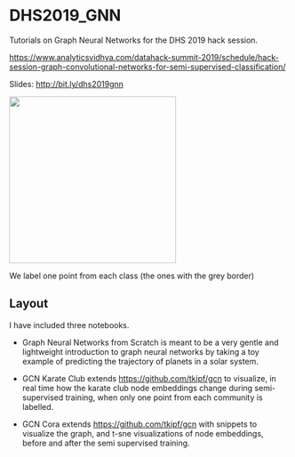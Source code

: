 DHS2019_GNN
=========

Tutorials on Graph Neural Networks for the DHS 2019 hack session.

https://www.analyticsvidhya.com/datahack-summit-2019/schedule/hack-session-graph-convolutional-networks-for-semi-supervised-classification/

Slides: http://bit.ly/dhs2019gnn

<img src="images/karate_club_embeddings_realtime.png" width="300" height="300">

We label one point from each class (the ones with the grey border)

## Layout

I have included three notebooks.

 - Graph Neural Networks from Scratch is meant to be a very gentle and lightweight introduction to graph neural networks by taking a toy example of predicting the trajectory of planets in a solar system.

- GCN Karate Club extends https://github.com/tkipf/gcn to visualize, in real time how the karate club node embeddings change during semi-supervised training, when only one point from each community is labelled.

- GCN Cora extends https://github.com/tkipf/gcn with snippets to visualize the graph, and t-sne visualizations of node embeddings, before and after the semi supervised training.<br>


